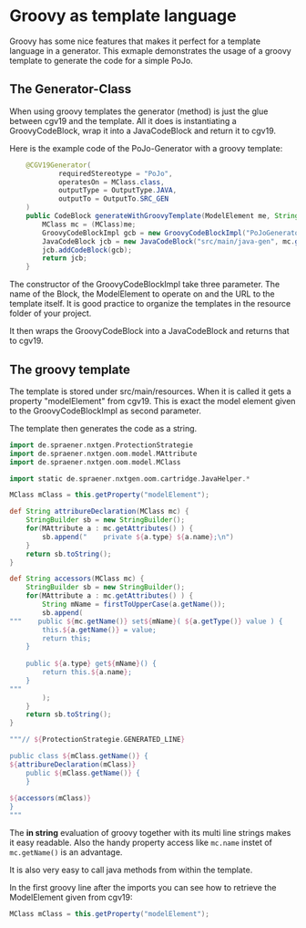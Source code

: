 # Groovy as template language

Groovy has some nice features that makes it perfect for a 
template language in a generator. This exmaple demonstrates 
the usage of a groovy template to generate the code for a
simple PoJo.

## The Generator-Class

When using groovy templates the generator (method) is just the glue
between cgv19 and the template. All it does is instantiating a 
GroovyCodeBlock, wrap it into a JavaCodeBlock and return it to
cgv19.

Here is the example code of the PoJo-Generator with a groovy template:

```java
    @CGV19Generator(
            requiredStereotype = "PoJo",
            operatesOn = MClass.class,
            outputType = OutputType.JAVA,
            outputTo = OutputTo.SRC_GEN
    )
    public CodeBlock generateWithGroovyTemplate(ModelElement me, String templateName) {
        MClass mc = (MClass)me;
        GroovyCodeBlockImpl gcb = new GroovyCodeBlockImpl("PoJoGenerator", me, "/PoJoTemplate.groovy");
        JavaCodeBlock jcb = new JavaCodeBlock("src/main/java-gen", mc.getPackage().getFQName(), me.getName());
        jcb.addCodeBlock(gcb);
        return jcb;
    }
```

The constructor of the GroovyCodeBlockImpl take three parameter. The name
of the Block, the ModelElement to operate on and the URL to the template
itself. It is good practice to organize the templates in the resource
folder of your project. 

It then wraps the GroovyCodeBlock into a JavaCodeBlock and returns that
to cgv19.

## The groovy template

The template is stored under src/main/resources. When it is called it 
gets a property "modelElement" from cgv19. This is exact the model element
given to the GroovyCodeBlockImpl as second parameter.

The template then generates the code as a string.

```groovy
import de.spraener.nxtgen.ProtectionStrategie
import de.spraener.nxtgen.oom.model.MAttribute
import de.spraener.nxtgen.oom.model.MClass

import static de.spraener.nxtgen.oom.cartridge.JavaHelper.*

MClass mClass = this.getProperty("modelElement");

def String attribureDeclaration(MClass mc) {
    StringBuilder sb = new StringBuilder();
    for(MAttribute a : mc.getAttributes() ) {
        sb.append("    private ${a.type} ${a.name};\n")
    }
    return sb.toString();
}

def String accessors(MClass mc) {
    StringBuilder sb = new StringBuilder();
    for(MAttribute a : mc.getAttributes() ) {
        String mName = firstToUpperCase(a.getName());
        sb.append(
"""    public ${mc.getName()} set${mName}( ${a.getType()} value ) {
        this.${a.getName()} = value;
        return this;
    }
    
    public ${a.type} get${mName}() {
        return this.${a.name};
    }
"""
        );
    }
    return sb.toString();
}

"""// ${ProtectionStrategie.GENERATED_LINE}

public class ${mClass.getName()} {
${attribureDeclaration(mClass)}
    public ${mClass.getName()} {
    }
    
${accessors(mClass)}
}
"""
```

The __in string__ evaluation of groovy together with its multi line 
strings makes it easy readable. Also the handy property access like
```mc.name``` instet of ```mc.getName()``` is an advantage.

It is also very easy to call java methods from within the template.

In the first groovy line after the imports you can see how to 
retrieve the ModelElement given from cgv19:
```groovy
MClass mClass = this.getProperty("modelElement");
```

